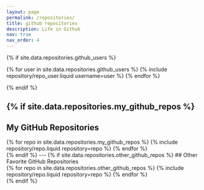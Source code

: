 ```yaml
---
layout: page
permalink: /repositories/
title: github repositories
description: Life in Github
nav: true
nav_order: 4
---
```


{% if site.data.repositories.github_users %}


<div class="repositories d-flex flex-wrap flex-md-row flex-column justify-content-between align-items-center">
  {% for user in site.data.repositories.github_users %}
    {% include repository/repo_user.liquid username=user %}
  {% endfor %}
</div>

{% endif %}

{% if site.data.repositories.my_github_repos %}
---
## My GitHub Repositories

<div class="repositories d-flex flex-wrap flex-md-row flex-column justify-content-between align-items-center">
  {% for repo in site.data.repositories.my_github_repos %}
    {% include repository/repo.liquid repository=repo %}
  {% endfor %}
</div>
{% endif %}
---
{% if site.data.repositories.other_github_repos %}
## Other Favorite GitHub Repositories

<div class="repositories d-flex flex-wrap flex-md-row flex-column justify-content-between align-items-center">
  {% for repo in site.data.repositories.other_github_repos %}
    {% include repository/repo.liquid repository=repo %}
  {% endfor %}
</div>
{% endif %}
